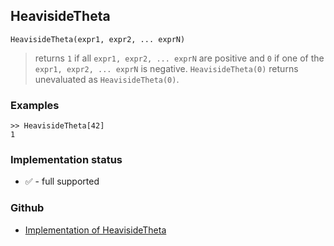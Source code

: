 ## HeavisideTheta

```
HeavisideTheta(expr1, expr2, ... exprN)
```

> returns `1` if all `expr1, expr2, ... exprN` are positive and `0` if one of the `expr1, expr2, ... exprN` is negative. `HeavisideTheta(0)` returns unevaluated as `HeavisideTheta(0)`.

### Examples

```
>> HeavisideTheta[42]
1
```

### Implementation status

* &#x2705; - full supported

### Github

* [Implementation of HeavisideTheta](https://github.com/axkr/symja_android_library/blob/master/symja_android_library/matheclipse-core/src/main/java/org/matheclipse/core/reflection/system/HeavisideTheta.java#L15) 

